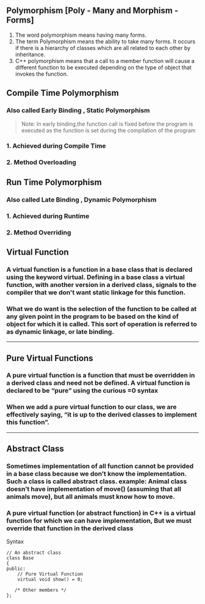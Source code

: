 ## Polymorphism [Poly - Many and Morphism - Forms]

1. The word polymorphism means having many forms.
2. The term Polymorphism means the ability to take many forms. It occurs if there is a hierarchy of classes which are all related to each other by inheritance.
3. C++ polymorphism means that a call to a member function will cause a different function to be executed depending on the type of object that invokes the function.

## Compile Time Polymorphism

### Also called **Early Binding** , **Static Polymorphism**

> Note: In early binding,the function call is fixed before the program is executed as the function is set during the compilation of the program

### 1. Achieved during Compile Time

### 2. Method Overloading

## Run Time Polymorphism

### Also called **Late Binding** , **Dynamic Polymorphism**

### 1. Achieved during Runtime

### 2. Method Overriding

## Virtual Function

### A virtual function is a function in a base class that is declared using the keyword virtual. Defining in a base class a virtual function, with another version in a derived class, signals to the compiler that we don't want static linkage for this function.

### What we do want is the selection of the function to be called at any given point in the program to be based on the kind of object for which it is called. This sort of operation is referred to as dynamic linkage, or late binding.

---

## Pure Virtual Functions

### A pure virtual function is a function that must be overridden in a derived class and need not be defined. A virtual function is declared to be “pure” using the curious =0 syntax

### When we add a pure virtual function to our class, we are effectively saying, “it is up to the derived classes to implement this function”.

---

## Abstract Class

### Sometimes implementation of all function cannot be provided in a base class because we don’t know the implementation. Such a class is called abstract class. example: Animal class doesn’t have implementation of move() (assuming that all animals move), but all animals must know how to move.

### A pure virtual function (or abstract function) in C++ is a virtual function for which we can have implementation, But we must override that function in the derived class

Syntax

```
// An abstract class
class Base
{
public:
    // Pure Virtual Function
    virtual void show() = 0;

   /* Other members */
};
```
